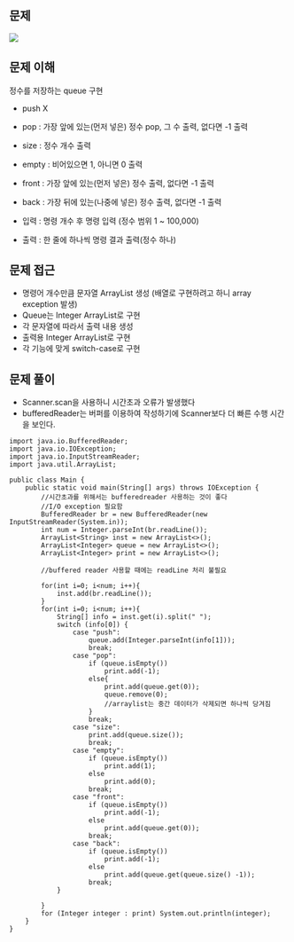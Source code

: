 ## 문제
![](https://velog.velcdn.com/images/zziglet/post/e62a97bb-8010-4b33-a565-8c175a9c9ee7/image.png)

## 문제 이해
정수를 저장하는 queue 구현

- push X
- pop : 가장 앞에 있는(먼저 넣은) 정수 pop, 그 수 출력, 없다면 -1 출력
- size : 정수 개수 출력
- empty : 비어있으면 1, 아니면 0 출력
- front : 가장 앞에 있는(먼저 넣은) 정수 출력, 없다면 -1 출력
- back : 가장 뒤에 있는(나중에 넣은) 정수 출력, 없다면 -1 출력

- 입력 : 명령 개수 후 명령 입력 (정수 범위 1 ~ 100,000)
- 출력 : 한 줄에 하나씩 명령 결과 출력(정수 하나)

## 문제 접근
- 명령어 개수만큼 문자열 ArrayList 생성
(배열로 구현하려고 하니 array exception 발생)
- Queue는 Integer ArrayList로 구현
- 각 문자열에 따라서 출력 내용 생성
- 출력용 Integer ArrayList로 구현
- 각 기능에 맞게 switch-case로 구현

## 문제 풀이
- Scanner.scan을 사용하니 시간초과 오류가 발생했다
- bufferedReader는 버퍼를 이용하여 작성하기에 Scanner보다 더 빠른 수행 시간을 보인다.

```
import java.io.BufferedReader;
import java.io.IOException;
import java.io.InputStreamReader;
import java.util.ArrayList;

public class Main {
    public static void main(String[] args) throws IOException {
        //시간초과를 위해서는 bufferedreader 사용하는 것이 좋다
        //I/O exception 필요함
        BufferedReader br = new BufferedReader(new InputStreamReader(System.in));
        int num = Integer.parseInt(br.readLine());
        ArrayList<String> inst = new ArrayList<>();
        ArrayList<Integer> queue = new ArrayList<>();
        ArrayList<Integer> print = new ArrayList<>();

        //buffered reader 사용할 때에는 readLine 처리 불필요

        for(int i=0; i<num; i++){
            inst.add(br.readLine());
        }
        for(int i=0; i<num; i++){
            String[] info = inst.get(i).split(" ");
            switch (info[0]) {
                case "push":
                    queue.add(Integer.parseInt(info[1]));
                    break;
                case "pop":
                    if (queue.isEmpty())
                        print.add(-1);
                    else{
                        print.add(queue.get(0));
                        queue.remove(0);
                        //arraylist는 중간 데이터가 삭제되면 하나씩 당겨짐
                    }
                    break;
                case "size":
                    print.add(queue.size());
                    break;
                case "empty":
                    if (queue.isEmpty())
                        print.add(1);
                    else
                        print.add(0);
                    break;
                case "front":
                    if (queue.isEmpty())
                        print.add(-1);
                    else
                        print.add(queue.get(0));
                    break;
                case "back":
                    if (queue.isEmpty())
                        print.add(-1);
                    else
                        print.add(queue.get(queue.size() -1));
                    break;
            }

        }
        for (Integer integer : print) System.out.println(integer);
    }
}
```
